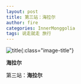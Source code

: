 ```yaml
---
layout: post
title: 第三站：海拉尔
author: fire
categories: InnerMonggolia
tags: 说走就走 旅行
---
```


![title](https://image.sideproject.cn/titlex/titlex_076.jpg){:class="image-title"}

**海拉尔**

第三站：**海拉尔**

